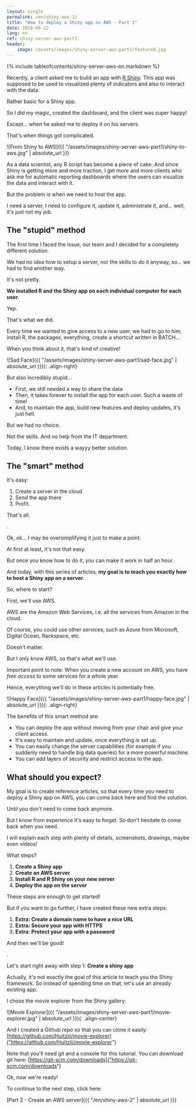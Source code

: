 ```yaml
---
layout: single
permalink: /en/shiny-aws-1/
title: "How to deploy a Shiny app on AWS - Part 1"
date: 2018-08-22
lang: en
ref: shiny-server-aws-part1
header: 
    image: /assets/images/shiny-server-aws-part1/featured.jpg
---
```


{% include tableofcontents/shiny-server-aws-en.markdown %}

Recently, a client asked me to build an app with [R Shiny](https://shiny.rstudio.com/). This app was supposed to be used to visualized plenty of indicators and also to interact with the data.

Rather basic for a Shiny app.

So I did my magic, created the dashboard, and the client was super happy!

Except... when he asked me to deploy it on his servers.

That's when things got complicated.

![From Shiny to AWS]({{ "/assets/images/shiny-server-aws-part1/shiny-to-aws.jpg" | absolute_url }})

As a data scientist, any R script has become a piece of cake. And since Shiny is getting more and more traction, I get more and more clients who ask me for automatic reporting dashboards where the users can visualize the data and interact with it.

But the problem is when we need to host the app.

I need a server, I need to configure it, update it, administrate it, and... well, it's just not my job.

## The "stupid" method

The first time I faced the issue, our team and I decided for a completely different solution. 

We had no idea how to setup a server, nor the skills to do it anyway, so... we had to find another way.

It's not pretty.

**We installed R and the Shiny app on each individual computer for each user.**

Yep.

That's what we did.

Every time we wanted to give access to a new user, we had to go to him, install R, the packages, everything, create a shortcut written in BATCH...

When you think about it, that's kind of creative!

![Sad Face]({{ "/assets/images/shiny-server-aws-part1/sad-face.jpg" | absolute_url }}){: .align-right}

But also incredibly stupid...

* First, we still needed a way to share the data
* Then, it takes forever to install the app for each user. Such a waste of time!
* And, to maintain the app, build new features and deploy updates, it's just hell.

But we had no choice.

Not the skills. And no help from the IT department.

Today, I know there exists a wayyy better solution.

## The "smart" method

It's easy:

1. Create a server in the cloud
2. Send the app there
3. Profit.

That's all.

.

Ok, ok... I may be oversimplifying it just to make a point.

At first at least, it's not that easy.

But once you know how to do it, you can make it work in half an hour.

And today, with this series of articles, **my goal is to teach you exactly how to host a Shiny app on a server**.

So, where to start?

First, we'll use AWS.

AWS are the Amazon Web Services, i.e. all the services from Amazon in the cloud.

Of course, you could use other services, such as Azure from Microsoft, Digital Ocean, Rackspace, etc. 

Doesn't matter.

But I only know AWS, so that's what we'll use.

Important point to note: When you create a new account on AWS, you have *free access* to some services for a whole year.

Hence, everything we'll do in these articles is potentially free.

![Happy Face]({{ "/assets/images/shiny-server-aws-part1/happy-face.jpg" | absolute_url }}){: .align-right}

The benefits of this smart method are:

* You can deploy the app without moving from your chair and give your client access.
* It's easy to maintain and update, once everything is set up.
* You can easily change the server capabilities (for example if you suddenly need to handle big data queries) for a more powerful machine.
* You can add layers of security and restrict access to the app.

## What should you expect?

My goal is to create reference articles, so that every time you need to deploy a Shiny app on AWS, you can come back here and find the solution. 

Until you don't need to come back anymore.

But I know from experience it's easy to forget. So don't hesitate to come back when you need.

I will explain each step with plenty of details, screenshots, drawings, maybe even videos!

What steps? 

1. **Create a Shiny app**
2. **Create an AWS server**
3. **Install R and R Shiny on your new server**
4. **Deploy the app on the server**

These steps are enough to get started!

But if you want to go further, I have created these new extra steps:

1. **Extra: Create a domain name to have a nice URL**
2. **Extra: Secure your app with HTTPS**
3. **Extra: Protect your app with a password**

And then we'll be good!

.

Let's start right away with step 1: **Create a shiny app**

Actually, it's not exactly the goal of this article to teach you the Shiny framework. So instead of spending time on that, let's use an already existing app.

I chose the movie explorer from the Shiny gallery:

![Movie Explorer]({{ "/assets/images/shiny-server-aws-part1/movie-explorer.jpg" | absolute_url }}){: .align-center}

And I created a Github repo so that you can clone it easily: [https://github.com/Huitziii/movie-explorer]("https://github.com/Huitziii/movie-explorer")

Note that you'll need git and a console for this tutorial. You can download git here: [https://git-scm.com/downloads]("https://git-scm.com/downloads")

Ok, now we're ready!

To continue to the next step, click here:

[Part 2 - Create an AWS server]({{ "/en/shiny-aws-2" | absolute_url }})